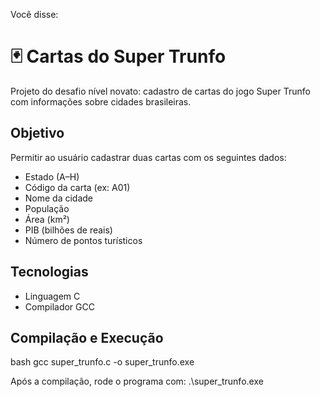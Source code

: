 Você disse:
# 🃏 Cartas do Super Trunfo

Projeto do desafio nível novato: cadastro de cartas do jogo Super Trunfo com informações sobre cidades brasileiras.

##  Objetivo

Permitir ao usuário cadastrar duas cartas com os seguintes dados:
- Estado (A–H)
- Código da carta (ex: A01)
- Nome da cidade
- População
- Área (km²)
- PIB (bilhões de reais)
- Número de pontos turísticos

##  Tecnologias

- Linguagem C
- Compilador GCC

## Compilação e Execução

bash
gcc super_trunfo.c -o super_trunfo.exe

Após a compilação, rode o programa com:
.\super_trunfo.exe
